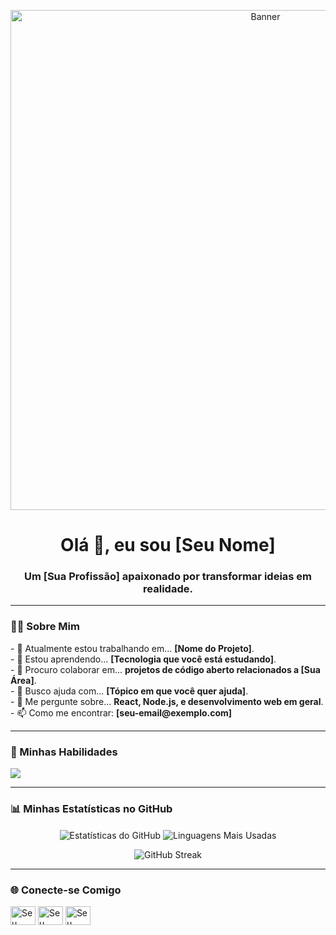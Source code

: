 <p align="center">
  <img src="https://avatars.githubusercontent.com/u/118570733?s=96&v=4" alt="Banner" width="800"/>
</p>

<h1 align="center">Olá 👋, eu sou [Seu Nome]</h1>
<h3 align="center">Um [Sua Profissão] apaixonado por transformar ideias em realidade.</h3>

---

### 👨‍💻 Sobre Mim

<p>
  - 🔭 Atualmente estou trabalhando em... <strong>[Nome do Projeto]</strong>.
  <br>
  - 🌱 Estou aprendendo... <strong>[Tecnologia que você está estudando]</strong>.
  <br>
  - 👯 Procuro colaborar em... <strong>projetos de código aberto relacionados a [Sua Área]</strong>.
  <br>
  - 🤔 Busco ajuda com... <strong>[Tópico em que você quer ajuda]</strong>.
  <br>
  - 💬 Me pergunte sobre... <strong>React, Node.js, e desenvolvimento web em geral</strong>.
  <br>
  - 📫 Como me encontrar: <strong>[seu-email@exemplo.com]</strong>
</p>

---

### 🚀 Minhas Habilidades

<p align="left">
  <a href="https://skillicons.dev">
    <img src="https://skillicons.dev/icons?i=js,ts,react,nextjs,nodejs,tailwind,git,docker,figma&perline=5" />
  </a>
</p>

---

### 📊 Minhas Estatísticas no GitHub

<p align="center">
  <img align="center" src="https://github-readme-stats.vercel.app/api?username=SEU-USUARIO&show_icons=true&theme=tokyonight&rank_icon=github" alt="Estatísticas do GitHub" />
  <img align="center" src="https://github-readme-stats.vercel.app/api/top-langs/?username=SEU-USUARIO&layout=compact&theme=tokyonight" alt="Linguagens Mais Usadas" />
</p>
<p align="center">
  <img align="center" src="https://streak-stats.demolab.com/?user=SEU-USUARIO&theme=tokyonight" alt="GitHub Streak" />
</p>

---

### 🌐 Conecte-se Comigo

<p align="left">
<a href="https://linkedin.com/in/SEU-LINKEDIN" target="blank"><img align="center" src="https://raw.githubusercontent.com/rahuldkjain/github-profile-readme-generator/master/src/images/icons/Social/linked-in-alt.svg" alt="Seu Linkedin" height="30" width="40" /></a>
<a href="https://twitter.com/SEU-TWITTER" target="blank"><img align="center" src="https://raw.githubusercontent.com/rahuldkjain/github-profile-readme-generator/master/src/images/icons/Social/twitter.svg" alt="Seu Twitter" height="30" width="40" /></a>
<a href="https://seu-blog.com" target="blank"><img align="center" src="https://raw.githubusercontent.com/rahuldkjain/github-profile-readme-generator/master/src/images/icons/Social/medium.svg" alt="Seu Blog" height="30" width="40" /></a>
</p>
